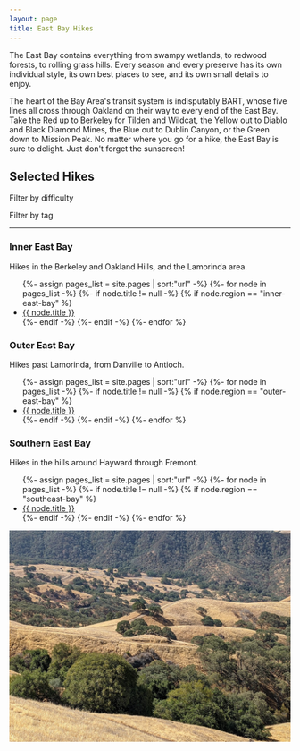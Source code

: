 ```yaml
---
layout: page
title: East Bay Hikes
---
```


<p class="message">
  The East Bay contains everything from swampy wetlands, to redwood forests, to rolling grass hills. Every season and every preserve has its own individual style, its own best places to see, and its own small details to enjoy.
</p>

The heart of the Bay Area's transit system is indisputably BART, whose five lines all cross through Oakland on their way to every end of the East Bay. Take the Red up to Berkeley for Tilden and Wildcat, the Yellow out to Diablo and Black Diamond Mines, the Blue out to Dublin Canyon, or the Green down to Mission Peak. No matter where you go for a hike, the East Bay is sure to delight. Just don't forget the sunscreen!

## Selected Hikes

Filter by difficulty
<div class="message" id="difficulty-selector"></div>
<p></p>

Filter by tag
<div class="message" id="tag-selector"></div>

<hr>

### Inner East Bay

Hikes in the Berkeley and Oakland Hills, and the Lamorinda area.

<ul>
{%- assign pages_list = site.pages | sort:"url" -%}
{%- for node in pages_list -%}
    {%- if node.title != null -%}
    {% if node.region == "inner-east-bay" %}
<li class="hike" data-difficulty="{{ node.difficulty }}" data-tags="{{ node.tags }}"><a href="{{ node.url | absolute_url }}">{{ node.title }}</a></li>
    {%- endif -%}
    {%- endif -%}
{%- endfor %}
</ul>

### Outer East Bay

Hikes past Lamorinda, from Danville to Antioch.

<ul>
{%- assign pages_list = site.pages | sort:"url" -%}
{%- for node in pages_list -%}
    {%- if node.title != null -%}
    {% if node.region == "outer-east-bay" %}
<li class="hike" data-difficulty="{{ node.difficulty }}" data-tags="{{ node.tags }}"><a href="{{ node.url | absolute_url }}">{{ node.title }}</a></li>
    {%- endif -%}
    {%- endif -%}
{%- endfor %}
</ul>

### Southern East Bay

Hikes in the hills around Hayward through Fremont.

<ul>
{%- assign pages_list = site.pages | sort:"url" -%}
{%- for node in pages_list -%}
    {%- if node.title != null -%}
    {% if node.region == "southeast-bay" %}
<li class="hike" data-difficulty="{{ node.difficulty }}" data-tags="{{ node.tags }}"><a href="{{ node.url | absolute_url }}">{{ node.title }}</a></li>
    {%- endif -%}
    {%- endif -%}
{%- endfor %}
</ul>

<img class="infobox region-image" src="/assets/mt-diablo.jpg">
